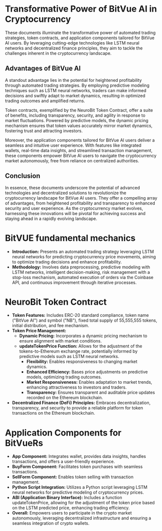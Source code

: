 # Transformative Power of BitVue AI in Cryptocurrency

These documents illuminate the transformative power of automated trading strategies, token contracts, and application components tailored for BitVue AI users. By leveraging cutting-edge technologies like LSTM neural networks and decentralized finance principles, they aim to tackle the challenges inherent in the cryptocurrency landscape.

## Advantages of BitVue AI

A standout advantage lies in the potential for heightened profitability through automated trading strategies. By employing predictive modeling techniques such as LSTM neural networks, traders can make informed decisions and swiftly adapt to market dynamics, resulting in optimized trading outcomes and amplified returns.

Token contracts, exemplified by the NeuroBit Token Contract, offer a suite of benefits, including transparency, security, and agility in response to market fluctuations. Powered by predictive models, the dynamic pricing mechanism ensures that token values accurately mirror market dynamics, fostering trust and attracting investors.

Moreover, the application components tailored for BitVue AI users deliver a seamless and intuitive user experience. With features like integrated wallets, real-time data insights, and streamlined transaction management, these components empower BitVue AI users to navigate the cryptocurrency market autonomously, free from reliance on centralized authorities.

## Conclusion

In essence, these documents underscore the potential of advanced technologies and decentralized solutions to revolutionize the cryptocurrency landscape for BitVue AI users. They offer a compelling array of advantages, from heightened profitability and transparency to enhanced security and user experience. As the cryptocurrency market evolves, harnessing these innovations will be pivotal for achieving success and staying ahead in a rapidly evolving landscape.



# BitVUE fundamental mechanics
- **Introduction:** Presents an automated trading strategy leveraging LSTM neural networks for predicting cryptocurrency price movements, aiming to optimize trading decisions and enhance profitability.
- **Methodology:** Involves data preprocessing, predictive modeling with LSTM networks, intelligent decision-making, risk management with a stop-loss mechanism, automated execution of orders via the Coinbase API, and continuous improvement through iterative processes.

# NeuroBit Token Contract
- **Token Features:** Includes ERC-20 standard compliance, token name ("BitVue AI") and symbol ("NB"), fixed total supply of 55,555,555 tokens, initial distribution, and fee mechanism.
- **Token Price Management:**
  - **Dynamic Pricing:** Incorporates a dynamic pricing mechanism to ensure alignment with market conditions.
  - **updateTokenPrice Function:** Allows for the adjustment of the tokens-to-Ethereum exchange rate, potentially informed by predictive models such as LSTM neural networks.
    - **Flexibility:** Enables responsiveness to changing market dynamics.
    - **Enhanced Efficiency:** Bases price adjustments on predictive models, optimizing trading outcomes.
    - **Market Responsiveness:** Enables adaptation to market trends, enhancing attractiveness to investors and traders.
    - **Transparency:** Ensures transparent and auditable price updates recorded on the Ethereum blockchain.
- **Decentralized Finance (DeFi) Principles:** Embraces decentralization, transparency, and security to provide a reliable platform for token transactions on the Ethereum blockchain.

# Application Components for BitVueRs
- **App Component:** Integrates wallet, provides data insights, handles transactions, and offers a user-friendly experience.
- **BuyForm Component:** Facilitates token purchases with seamless transactions.
- **SellForm Component:** Enables token selling with transaction management.
- **Python Script Integration:** Utilizes a Python script leveraging LSTM neural networks for predictive modeling of cryptocurrency prices.
- **ABI (Application Binary Interface):** Includes a function updateTokenPrice, allowing for the adjustment of the token price based on the LSTM predicted price, enhancing trading efficiency.
- **Overall:** Empowers users to participate in the crypto market autonomously, leveraging decentralized infrastructure and ensuring a seamless integration of crypto wallets.

